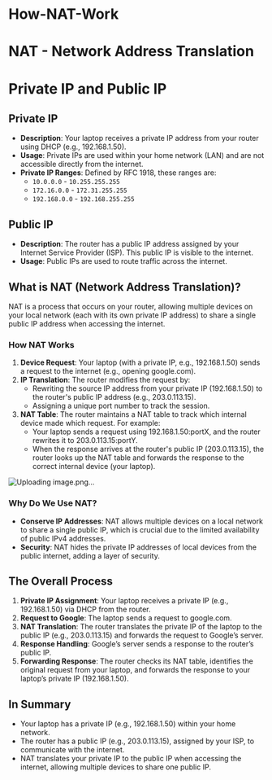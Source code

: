 # How-NAT-Work

# NAT - Network Address Translation

# Private IP and Public IP

## Private IP

- **Description**: Your laptop receives a private IP address from your router using DHCP (e.g., 192.168.1.50).
- **Usage**: Private IPs are used within your home network (LAN) and are not accessible directly from the internet.
- **Private IP Ranges**: Defined by RFC 1918, these ranges are:
  - `10.0.0.0` - `10.255.255.255`
  - `172.16.0.0` - `172.31.255.255`
  - `192.168.0.0` - `192.168.255.255`

## Public IP

- **Description**: The router has a public IP address assigned by your Internet Service Provider (ISP). This public IP is visible to the internet.
- **Usage**: Public IPs are used to route traffic across the internet.

## What is NAT (Network Address Translation)?

NAT is a process that occurs on your router, allowing multiple devices on your local network (each with its own private IP address) to share a single public IP address when accessing the internet.

### How NAT Works

1. **Device Request**: Your laptop (with a private IP, e.g., 192.168.1.50) sends a request to the internet (e.g., opening google.com).
2. **IP Translation**: The router modifies the request by:
   - Rewriting the source IP address from your private IP (192.168.1.50) to the router's public IP address (e.g., 203.0.113.15).
   - Assigning a unique port number to track the session.
3. **NAT Table**: The router maintains a NAT table to track which internal device made which request. For example:
   - Your laptop sends a request using 192.168.1.50:portX, and the router rewrites it to 203.0.113.15:portY.
   - When the response arrives at the router's public IP (203.0.113.15), the router looks up the NAT table and forwards the response to the correct internal device (your laptop).
  
  ![Uploading image.png…]()


### Why Do We Use NAT?

- **Conserve IP Addresses**: NAT allows multiple devices on a local network to share a single public IP, which is crucial due to the limited availability of public IPv4 addresses.
- **Security**: NAT hides the private IP addresses of local devices from the public internet, adding a layer of security.

## The Overall Process

1. **Private IP Assignment**: Your laptop receives a private IP (e.g., 192.168.1.50) via DHCP from the router.
2. **Request to Google**: The laptop sends a request to google.com.
3. **NAT Translation**: The router translates the private IP of the laptop to the public IP (e.g., 203.0.113.15) and forwards the request to Google’s server.
4. **Response Handling**: Google’s server sends a response to the router’s public IP.
5. **Forwarding Response**: The router checks its NAT table, identifies the original request from your laptop, and forwards the response to your laptop’s private IP (192.168.1.50).

## In Summary

- Your laptop has a private IP (e.g., 192.168.1.50) within your home network.
- The router has a public IP (e.g., 203.0.113.15), assigned by your ISP, to communicate with the internet.
- NAT translates your private IP to the public IP when accessing the internet, allowing multiple devices to share one public IP.
